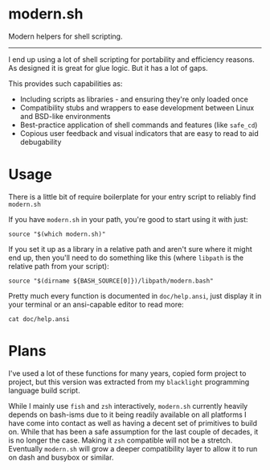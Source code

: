 # modern.sh

Modern helpers for shell scripting.

----

I end up using a lot of shell scripting for portability and efficiency reasons.
As designed it is great for glue logic. But it has a lot of gaps.

This provides such capabilities as:

- Including scripts as libraries - and ensuring they're only loaded once
- Compatibility stubs and wrappers to ease development between Linux and BSD-like environments
- Best-practice application of shell commands and features (like `safe_cd`)
- Copious user feedback and visual indicators that are easy to read to aid debugability

Usage
=====

There is a little bit of require boilerplate for your entry script to reliably find `modern.sh`

If you have `modern.sh` in your path, you're good to start using it with just:

```shell
source "$(which modern.sh)"
```

If you set it up as a library in a relative path and aren't sure where it might end up, then you'll need to do something like this (where `libpath` is the relative path from your script):

```shell
source "$(dirname ${BASH_SOURCE[0]})/libpath/modern.bash"
```

Pretty much every function is documented in `doc/help.ansi`, just display it in your terminal or an ansi-capable editor to read more:

```shell
cat doc/help.ansi
```

Plans
=====

I've used a lot of these functions for many years, copied form project to project, but this version was extracted from my `blacklight` programming language build script.

While I mainly use `fish` and `zsh` interactively, `modern.sh` currently heavily depends on bash-isms due to it being readily available on all platforms I have come into contact as well as having a decent set of primitives to build on. While that has been a safe assumption for the last couple of decades, it is no longer the case. Making it `zsh` compatible will not be a stretch. Eventually `modern.sh` will grow a deeper compatibility layer to allow it to run on dash and busybox or similar.

